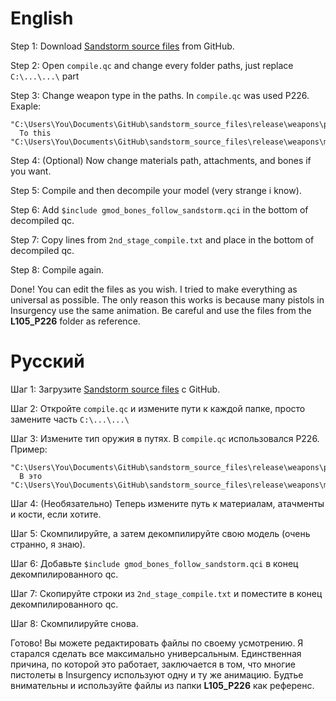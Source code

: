 # English

Step 1: Download [Sandstorm source files](https://github.com/Gmod4phun/sandstorm_source_files) from GitHub.

Step 2: Open `compile.qc` and change every folder paths, just replace `C:\...\...\` part

Step 3: Change weapon type in the paths. In `compile.qc` was used P226. Exaple:
```
"C:\Users\You\Documents\GitHub\sandstorm_source_files\release\weapons\p226\anims\an_1p_226_b_idle.smd"
  To this
"C:\Users\You\Documents\GitHub\sandstorm_source_files\release\weapons\m9\anims\an_1p_m9_b_idle.smd"
```

Step 4: (Optional) Now change materials path, attachments, and bones if you want.

Step 5: Compile and then decompile your model (very strange i know).

Step 6: Add `$include gmod_bones_follow_sandstorm.qci` in the bottom of decompiled qc.

Step 7: Copy lines from `2nd_stage_compile.txt` and place in the bottom of decompiled qc.

Step 8: Compile again.

Done! You can edit the files as you wish. I tried to make everything as universal as possible.
The only reason this works is because many pistols in Insurgency use the same animation.
Be careful and use the files from the **L105_P226** folder as reference.

# Русский

Шаг 1: Загрузите [Sandstorm source files](https://github.com/Gmod4phun/sandstorm_source_files) с GitHub.

Шаг 2: Откройте `compile.qc` и измените пути к каждой папке, просто замените часть `C:\...\...\`

Шаг 3: Измените тип оружия в путях. В `compile.qc` использовался P226. Пример:
```
"C:\Users\You\Documents\GitHub\sandstorm_source_files\release\weapons\p226\anims\an_1p_226_b_idle.smd"
  В это
"C:\Users\You\Documents\GitHub\sandstorm_source_files\release\weapons\m9\anims\an_1p_m9_b_idle.smd"
```
Шаг 4: (Необязательно) Теперь измените путь к материалам, атачменты и кости, если хотите.

Шаг 5: Скомпилируйте, а затем декомпилируйте свою модель (очень странно, я знаю).

Шаг 6: Добавьте `$include gmod_bones_follow_sandstorm.qci` в конец декомпилированного qc.

Шаг 7: Скопируйте строки из `2nd_stage_compile.txt` и поместите в конец декомпилированного qc.

Шаг 8: Скомпилируйте снова.

Готово! Вы можете редактировать файлы по своему усмотрению. Я старался сделать все максимально универсальным.
Единственная причина, по которой это работает, заключается в том, что многие пистолеты в Insurgency используют одну и ту же анимацию.
Будтье внимательны и используйте файлы из папки **L105_P226** как референс.
